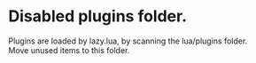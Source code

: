 # Disabled plugins folder.
Plugins are loaded by lazy.lua, by scanning the lua/plugins folder.  
Move unused items to this folder.
